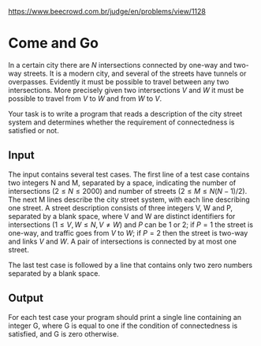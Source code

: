 https://www.beecrowd.com.br/judge/en/problems/view/1128

# Come and Go

In a certain city there are $N$ intersections connected by one-way and two-way
streets. It is a modern city, and several of the streets have tunnels or
overpasses. Evidently it must be possible to travel between any two
intersections. More precisely given two intersections $V$ and $W$ it must be
possible to travel from $V$ to $W$ and from $W$ to $V$.

Your task is to write a program that reads a description of the city street
system and determines whether the requirement of connectedness is satisfied or
not.

## Input

The input contains several test cases. The first line of a test case contains
two integers N and M, separated by a space, indicating the number of
intersections ($2 \leq N \leq 2000$) and number of streets
($2 \leq M \leq N(N−1)/2$). The next M lines describe the city street system,
with each line describing one street. A street description consists of
three integers V, W and P, separated by a blank space, where V and W are
distinct identifiers for intersections ($1 \leq V, W \leq N , V \neq W$) and $P$
can be 1 or 2; if $P = 1$ the street is one-way, and traffic goes from $V$ to $W$;
if $P = 2$ then the street is two-way and links $V$ and $W$. A pair of
intersections is connected by at most one street.

The last test case is followed by a line that contains only two zero numbers
separated by a blank space.

## Output

For each test case your program should print a single line containing an
integer G, where G is equal to one if the condition of connectedness is
satisfied, and G is zero otherwise.
